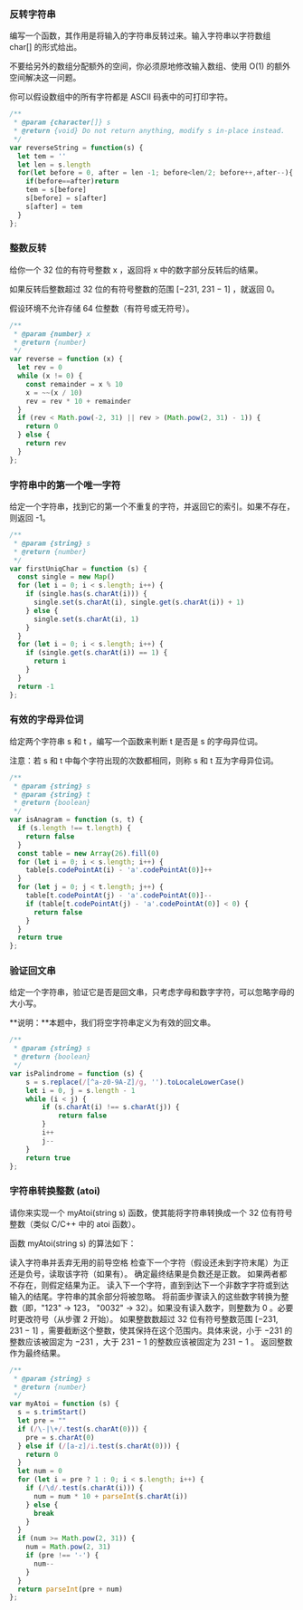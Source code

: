 ### 反转字符串

编写一个函数，其作用是将输入的字符串反转过来。输入字符串以字符数组 char[] 的形式给出。

不要给另外的数组分配额外的空间，你必须原地修改输入数组、使用 O(1) 的额外空间解决这一问题。

你可以假设数组中的所有字符都是 ASCII 码表中的可打印字符。

````javascript
/**
 * @param {character[]} s
 * @return {void} Do not return anything, modify s in-place instead.
 */
var reverseString = function(s) {
  let tem = ''
  let len = s.length
  for(let before = 0, after = len -1; before<len/2; before++,after--){
    if(before==after)return
    tem = s[before]
    s[before] = s[after]
    s[after] = tem
  }
};
````

### 整数反转

给你一个 32 位的有符号整数 x ，返回将 x 中的数字部分反转后的结果。

如果反转后整数超过 32 位的有符号整数的范围 [−231,  231 − 1] ，就返回 0。

假设环境不允许存储 64 位整数（有符号或无符号）。

```javascript
/**
 * @param {number} x
 * @return {number}
 */
var reverse = function (x) {
  let rev = 0
  while (x != 0) {
    const remainder = x % 10
    x = ~~(x / 10)
    rev = rev * 10 + remainder
  }
  if (rev < Math.pow(-2, 31) || rev > (Math.pow(2, 31) - 1)) {
    return 0
  } else {
    return rev
  }
};
```

### 字符串中的第一个唯一字符

给定一个字符串，找到它的第一个不重复的字符，并返回它的索引。如果不存在，则返回 -1。

````javascript
/**
 * @param {string} s
 * @return {number}
 */
var firstUniqChar = function (s) {
  const single = new Map()
  for (let i = 0; i < s.length; i++) {
    if (single.has(s.charAt(i))) {
      single.set(s.charAt(i), single.get(s.charAt(i)) + 1)
    } else {
      single.set(s.charAt(i), 1)
    }
  }
  for (let i = 0; i < s.length; i++) {
    if (single.get(s.charAt(i)) == 1) {
      return i
    }
  }
  return -1
};
````

### 有效的字母异位词

给定两个字符串 s 和 t ，编写一个函数来判断 t 是否是 s 的字母异位词。

注意：若 s 和 t 中每个字符出现的次数都相同，则称 s 和 t 互为字母异位词。

````javascript
/**
 * @param {string} s
 * @param {string} t
 * @return {boolean}
 */
var isAnagram = function (s, t) {
  if (s.length !== t.length) {
    return false
  }
  const table = new Array(26).fill(0)
  for (let i = 0; i < s.length; i++) {
    table[s.codePointAt(i) - 'a'.codePointAt(0)]++
  }
  for (let j = 0; j < t.length; j++) {
    table[t.codePointAt(j) - 'a'.codePointAt(0)]--
    if (table[t.codePointAt(j) - 'a'.codePointAt(0)] < 0) {
      return false
    }
  }
  return true
};
````

### 验证回文串

给定一个字符串，验证它是否是回文串，只考虑字母和数字字符，可以忽略字母的大小写。

**说明：**本题中，我们将空字符串定义为有效的回文串。

````javascript
/**
 * @param {string} s
 * @return {boolean}
 */
var isPalindrome = function (s) {
    s = s.replace(/[^a-z0-9A-Z]/g, '').toLocaleLowerCase()
    let i = 0, j = s.length - 1
    while (i < j) {
        if (s.charAt(i) !== s.charAt(j)) {
            return false
        }
        i++
        j--
    }
    return true
};
````

### 字符串转换整数 (atoi)

请你来实现一个 myAtoi(string s) 函数，使其能将字符串转换成一个 32 位有符号整数（类似 C/C++ 中的 atoi 函数）。

函数 myAtoi(string s) 的算法如下：

读入字符串并丢弃无用的前导空格
检查下一个字符（假设还未到字符末尾）为正还是负号，读取该字符（如果有）。 确定最终结果是负数还是正数。 如果两者都不存在，则假定结果为正。
读入下一个字符，直到到达下一个非数字字符或到达输入的结尾。字符串的其余部分将被忽略。
将前面步骤读入的这些数字转换为整数（即，"123" -> 123， "0032" -> 32）。如果没有读入数字，则整数为 0 。必要时更改符号（从步骤 2 开始）。
如果整数数超过 32 位有符号整数范围 [−231,  231 − 1] ，需要截断这个整数，使其保持在这个范围内。具体来说，小于 −231 的整数应该被固定为 −231 ，大于 231 − 1 的整数应该被固定为 231 − 1 。
返回整数作为最终结果。

[题链]:https://leetcode-cn.com/leetbook/read/top-interview-questions-easy/xnoilh/

````javascript
/**
 * @param {string} s
 * @return {number}
 */
var myAtoi = function (s) {
  s = s.trimStart()
  let pre = ""
  if (/\-|\+/.test(s.charAt(0))) {
    pre = s.charAt(0)
  } else if (/[a-z]/i.test(s.charAt(0))) {
    return 0
  }
  let num = 0
  for (let i = pre ? 1 : 0; i < s.length; i++) {
    if (/\d/.test(s.charAt(i))) {
      num = num * 10 + parseInt(s.charAt(i))
    } else {
      break
    }
  }
  if (num >= Math.pow(2, 31)) {
    num = Math.pow(2, 31)
    if (pre !== '-') {
      num--
    }
  }
  return parseInt(pre + num)
};
````